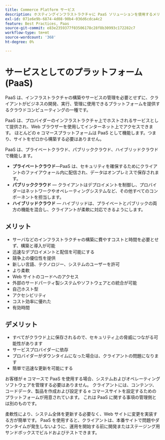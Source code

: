 ```yaml
---
title: Commerce Platform サービス
description: ホスティングインフラストラクチャに PaaS ソリューションを使用するメリットとデメリットを確認し、e コマースプロジェクトに何が適しているかを判断します。
exl-id: 071e6e9b-6874-4d08-90b4-036d6cdca4c2
feature: Best Practices, Paas
source-git-commit: e83e2359377f03506178c28f8b30993c172282c7
workflow-type: tm+mt
source-wordcount: '368'
ht-degree: 0%

---
```


# サービスとしてのプラットフォーム (PaaS)

PaaS は、インフラストラクチャの構築やサービスの管理を必要とせずに、クライアントがビジネスの開発、実行、管理に使用できるプラットフォームを提供するクラウドコンピューティングの一種です。

PaaS は、プロバイダーのインフラストラクチャ上でホストされるサービスとして提供され、Web ブラウザーを使用してインターネット上でアクセスできます。 ほとんどの e コマースプラットフォームは PaaS として機能します。つまり、サイトをゼロから構築する必要はありません。

PaaS は、プライベートクラウド、パブリッククラウド、ハイブリッドクラウドで機能します。

- **プライベートクラウド**—PaaS は、セキュリティを確保するためにクライアントのファイアウォール内に配信され、データはオンプレミスで保存されます。
- **パブリッククラウド** — クライアントはデプロイメントを制御し、プロバイダーはネットワークやオペレーティングシステムなど、その他すべてのコンポーネントを担当します。
- **ハイブリッドクラウド** — ハイブリッドは、プライベートとパブリックの両方の機能を混合し、クライアントが柔軟に対応できるようにします。

## メリット

- サーバなどのインフラストラクチャの構築に費やすコストと時間を必要とせず、構築と導入が可能
- 迅速なデプロイメントと配信を可能にする
- 競争上の優位性を提供
- 新しい言語、テクノロジー、システムのユーザーを許可
- より柔軟
- Web サイトのコードへのアクセス
- 外部のサードパーティ製システムやソフトウェアとの統合が可能
- 自己ホスト型
- アクセシビリティ
- コスト効率に優れた
- 有効時間

## デメリット

- すべてがクラウド上に保存されるので、セキュリティ上の脅威につながる可能性があります
- サービスプロバイダーに依存
- プロバイダーがダウンタイムになった場合は、クライアントの問題になります
- 簡単で迅速な更新を可能にする

お客様が e コマースで PaaS を使用する場合、システムおよびオペレーティングソフトウェアを管理する必要はありません。 クライアントには、コンテンツ、コードデータ、製品を作成および設定する e コマースサイトを設定するためのプラットフォームが用意されています。 これは PaaS に関する事項の管理側とは別のものです。

柔軟性により、システム全体を更新する必要なく、Web サイトに変更を実装する方が簡単です。 PaaS を使用すると、クライアントは、本番サイトで問題やダウンタイムが発生しないように、運用を開始する前に開発またはステージング用サンドボックスでビルドおよびテストできます。
